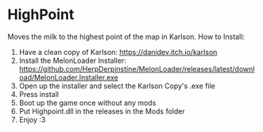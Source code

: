 # HighPoint
Moves the milk to the highest point of the map in Karlson.
How to Install:

1. Have a clean copy of Karlson: https://danidev.itch.io/karlson
2. Install the MelonLoader Installer: https://github.com/HerpDerpinstine/MelonLoader/releases/latest/download/MelonLoader.Installer.exe
3. Open up the installer and select the Karlson Copy's .exe file
4. Press install
5. Boot up the game once without any mods
6. Put Highpoint.dll in the releases in the Mods folder
7. Enjoy :3
